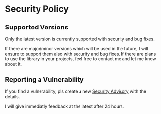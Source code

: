# Security Policy

## Supported Versions

Only the latest version is currently supported with security and bug fixes. 

If there are major/minor versions which will be used in the future, I will ensure to support them also with security and bug fixes. If there are plans to use the library in your projects, feel free to contact me and let me know about it.

## Reporting a Vulnerability

If you find a vulnerability, pls create a new [Security Advisory](https://github.com/Sharaal/sql-pg/security/advisories) with the details.

I will give immediatly feedback at the latest after 24 hours.
